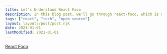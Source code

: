 ```yaml
---
title: Let's Understand React Foco
description: In this blog post, we'll go through react-foco, which is a react component for handling clicks and focuses outside of a react component. Best part is it works with portals
tags: ["react", "tech", "open source"]
layout: layouts/post/post.njk
date: 2021-01-01
lastModified: 2021-01-01
---
```


[React Foco](https://github.com )
